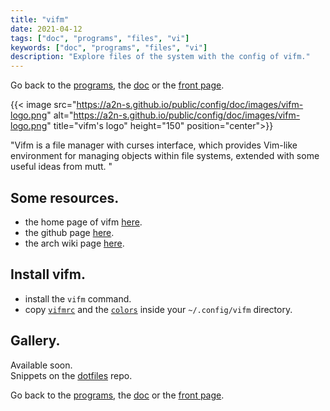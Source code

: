 ```yaml
---
title: "vifm"
date: 2021-04-12
tags: ["doc", "programs", "files", "vi"]
keywords: ["doc", "programs", "files", "vi"]
description: "Explore files of the system with the config of vifm."
---
```

Go back to the [programs](/public/config/doc/programs), the [doc](/public/config/doc) or the [front page](/public).  

{{< image src="https://a2n-s.github.io/public/config/doc/images/vifm-logo.png" 
          alt="https://a2n-s.github.io/public/config/doc/images/vifm-logo.png"
          title="vifm's logo" height="150" position="center">}}

"Vifm is a file manager with curses interface, which provides Vim-like environment for managing objects within file systems, extended with some useful ideas from mutt. "

## Some resources.
- the home page of vifm [here](https://vifm.info/).
- the github page [here](https://github.com/vifm/vifm).
- the arch wiki page [here](https://wiki.archlinux.org/title/Vifm).

## Install vifm.
- install the `vifm` command.
- copy [`vifmrc`] and the [`colors`] inside your `~/.config/vifm` directory.

## Gallery.
Available soon.  
Snippets on the [dotfiles](https://github.com/a2n-s/dotfiles#4-gallery-toc) repo.

Go back to the [programs](/public/config/doc/programs), the [doc](/public/config/doc) or the [front page](/public).  

[`vifmrc`]: https://github.com/a2n-s/dotfiles/blob/main/.config/vifm/vifmrc
[`colors`]: https://github.com/a2n-s/dotfiles/blob/main/.config/vifm/colors
